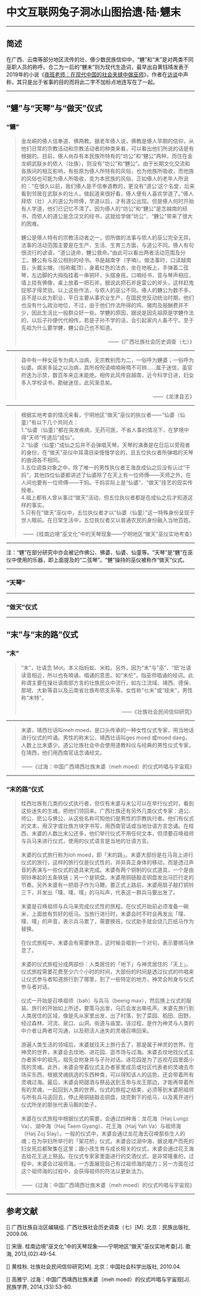 # 中文互联网兔子洞冰山图拾遗·陆·魓末

---

## 简述

在广西、云南等部分地区流传的壮、傣少数民族信仰中，“魓”和“末”是对两类不同巫职人员的称呼。合二为一后的“魓末”则为现代生造词，最早出自黄钰晴发表于2019年的小说《[夜班老师：在现代中国的社会夹缝中做巫师](https://www.frontlinefellowship.io/blog/yuqing)》，作者在[访谈](https://www.frontlinefellowship.io/blog/yuqinglaunch)中声称，其只是出于省事的目的而将此二字不加标点地连写在了一起。

---

## “魓”与“天琴”与“做天”仪式

### “魓”

> <div align="left">金龙峒的傣人信奉道、佛两教。据老年傣人说，佛教是傣人早期的信仰，从他们日常的宗教活动和宗教活动者的种类来看，可以看出他们所说的话是有根据的。目前，傣人尚存有本民族所特有的“坊公”和“魓公”两种，而住在金龙峒武联乡的侬人（壮族），则没有“坊公”和“魓公”。由于长期文化交流和各族间的相互影响，有些原为傣人所特有的风俗，也为他族所吸收，而他族的风俗也可能为傣人所吸收，变为本民族的风俗。正如傣人的老年人所说的：“在很久以前，我们傣人是不信奉道教的，更没有“道公’这个名堂，后来看到邻居在武联乡的壮人，做起道来很好看，傣人便有人喜欢学道了。”傣人拜侬（壮）人的道公为师傅，学道以后，才有道公出现。但是傣人何时开始有人学道，他们已记忆不清了。因为傣人的“坊公”和“魓公”是念越南的经书，而侬人的道公是念汉文的经书，这就给学做“坊公”、“魓公”带来了很大的困难。</div>
> <br>
> <div align="left">魓公是傣人特有的宗教活动者之一，但所做的法事与侬人的巫公完全无异。法事的活动范围主要是在生产、生活、生育三方面，与道公不同。傣人有句很流行的谚语，“道公送命，魓公救命。”由此可以看出两者活动范围及分工。魓公有与巫公相别的经书。书是越南字（字喃）。做法事时，口读越南音，头戴尖帽，（俗称戴顶），身着红色的法衣，坐在地板上，手弹着二弦琴，左边脚的大拇指挂着一串铜环，头摆身摇，口喃经书，音与琴声相应，墙上挂有佛像，桌上放着一把石斧。据说此把石斧是雷公的斧头，这样赶鬼捉邪才得灵验。以上这些作法，与侬人的巫公不同。傣人的魓公为数不多，且不是以此为职业，平日主要从事农业生产，在国民党反动统治时期，他们也没有什么政治地位，不过，由于他们作法所得的鸡、猪肉及报酬费并不少，因此生活比一般群众好一些。学魓的原因，据说是因先祖原是学魓作法的，以后子孙便代代相传，若是子孙不学的话，会引起家内人畜不宁。至于先祖为什么要学魓，魓公自己也不知道。</div>
> <br>
> <div align="right">——《广西壮族社会历史调查（七）》</div>

---

> <div align="left">县中有一种女巫专为病人治病，无宗教别而为二，一俗呼为魓婆；一俗呼为仙婆。病家多延之以治病，其所祝呪语喃喃啾啁不可辨……属于迷信，虽官府迭为示禁，数百年来迄未能绝。相传此风传自越南，近今科学日进，妇女多入学校读书，勘破迷信，此风渐息矣。</div>
> <br>
> <div align="right">——《龙津县志》</div>

---

> <div align="left">根据实地考查的情况来看，宁明地区“做天”巫仪的执仪者——“仙婆（仙童）”有以下几个共同点：</div>
> <div align="left">1.“仙婆（仙童）”都在突发疾病，无药可医，不省人事的情况下，在梦境中得“天师”传道后“成仙”。</div>
> <div align="left">2.“仙婆（仙童）”成仙之后并不会弹唱天琴。天琴的演奏是在日后以旁观者的身份，在“做天”巫仪中耳濡目染慢慢学会的，且五位执仪者所弹唱的天琴的曲调各不相同。</div>
> <div align="left">3.五位调查对象之中，除了唯一的男性执仪者王海良成仙之后没有认过“干妈”，其他四位仙婆都讲述了仙婆除了在天上有一位师傅——天师之外，在人间也要有一位师傅——干妈。干妈实际上是“仙婆”、“做天”技艺的现实传授者。</div>
> <div align="left">4.祖上都有人曾从事过“做天”活动，但五位执仪者都是在成仙之后才知道这样的事实。</div>
> <div align="left">5.只有在“做天”巫仪中，五位执仪者才以“仙婆（仙童）”这一特殊身份呈现于世人眼前。在日常生活中，五位执仪者又以普通农民的身份融入当地百姓。</div>
> <br>
> <div align="right">——《桂南边境“巫文化”中的天琴现象——宁明地区“做天”巫仪实地考查》</div>

---

注：“魓”在部分研究中亦会被记作佛公、佛婆、仙婆、仙童等。“天琴”是“魓”在巫仪中使用的乐器，即上面提及的“二弦琴”。“魓”操持的巫仪被称作“做天”仪式。

---

### “天琴”

---

### “做天”仪式

---

## “末”与“末的路”仪式

### “末”

> <div align="left">“末”，壮语念 Mot。本义指蚂蚁、米粒。另外，因为“末”与“巫”、“麽’壮语读音相近，所以也有喃诵、唱诵的意思。如“末伦”，指巫师唱诵的经词。此称谓主要在操壮语南部方言的壮族民众中流行，如左江流域、靖西、德保、那坡、大新等县以及云南省壮族布侬支系等。女性称“乜末”或“娅末”，男性称“末特”。</div>
> <br>
> <div align="right">——《壮族社会民间信仰研究》</div>

---

> <div align="left">末婆，靖西壮话叫meh moed，是口头传承的一种女性仪式专家，用当地话进行仪式的吟诵。男性的称末公，靖西壮话叫ges moed 或moed daeg，人数上比末婆少。道公壮族社会中会使用道教科仪与经典的男性仪式专家，在靖西，他们用西南官话念诵经文。</div>
> <br>
> <div align="right">——《过海：中国广西靖西壮族末婆（meh moed）的仪式吟唱与宇宙观》</div>

---

### “末的路”仪式

> <div align="left">桂西壮族有几类的仪式执行者，但仅有末婆与末公可以在举行仪式时，看到这些迷失的生魂，把他们领回来。广西壮族还有另外几类仪式专家：道公、师公、麽公与佛公，从这些名称可知他们是男性的宗教执行者。他们有仪式的文本，用汉字或壮族方块字书写，用西南官话或当地壮语方言念诵。在桂西，末婆的人数比末公还多，他们举行仪式不用任何文本，但须要召唤祖师与兵马来进行仪式，使用的仪式语言是当地的壮语方言。</div>
> <br>
> <div align="left">末婆的仪式旅行称为loh moed，即「末的路」。末婆大部份是在马背上进行仪式的旅行，这样的旅行仅是仪式性的，并非真正身体的移动，而是透过声音的表演与一些仪式的道具来完成。末婆有两个铜制的仪式道具，一个是由铜铃串起的五条铁链；另一个是铜盘。末婆用铜链敲击铜盘发出马匹行走的节奏。另外末婆有一把扇子作为马鞭。要正式上路前，末婆用扇子敲打铜铃三下，并发出「噗、噗、噗」的马叫声，代表这一群兵马要出发了。</div>
> <br>
> <div align="left">末婆是召唤祖师与兵马来完成仪式性的旅程。在仪式开始前必须准备一碗米，上面放有剪好的纸马。当旅行进行时，未婆会时不时会再发出「噗、噗、噗」的声音，表示兵马累了，需要换班，仪式助手就会烧几匹纸马作为替换。</div>
> <br>
> <div align="left">在仪式旅程中，末婆会有需要休息，这时候会唱到一个对句，表示要绑马休息了。</div>
> <br>
> <div align="left">末婆的仪式旅程分成两部份：人类居住的「地下」与神灵居住的「天上」。仪式旅程需要花费至少六个小时的时间，大部份的时间是透过仪式的吟唱来让仪式参与者知道旅行到了哪里，到了一些特定的地方，神灵会附身与仪式参与者对话。</div>
> <br>
> <div align="left">仪式一开始是召唤祖师（bah）与兵马（beeng max），然后换上仪式的服装。旅行的开始如上所述，要策马出发，马匹会发出嘶吼声。末婆先旅行到人类居住的区域，像是先从家里出发，出了村落，到了菜园、稻田、田野，经过森林、河流、泉口、山洞、街道与庙堂。该过程，是作为神灵与人类的中介者让两者可沟通，以及把活人迷失的灵魂召唤回来。</div>
> <br>
> <div align="left">游遍人类生活的领域后，末婆就往天上旅行去了，那是属于神灵的世界。在神灵的世界，末婆会去坟地、进花园、逛市场与过海。末婆去坟地找仪式主办者家中的祖先，祖先会附身并与子孙对话。进花园是为了巡视花园里面小孩的灵魂。此外，末婆会带着仪式主办者家里成员或社区代表者的灵魂去市场买东西，根据灵魂挑选的东西种类，可以得知该人的运势。还会带着所有灵魂过海。最后，末婆会把甜酒与祭品送到玉帝与龙王那边，才能再带着所有的灵魂，一起回到人类的世界。仪式的旅程之结束，必须等到末婆把祖师与所有兵马迭回去，停止用铜链敲击铜盘，烧完剩下的纸马，以及离开进行仪式所坐的那张代表马鞍的垫子。</div>
> <br>
> <div align="left">末婆在仪式旅程中根据仪式的需要，会通过四种海：龙花海（Haij Lungz Va）、湖中海（Haij Taem Gyang）、花王海（Haij Yah Va）与祖师海（Haij Zoj Slay）。一般的仪式中，末婆会通过龙花海去召唤那些生人的魂；在为孕妇所举行的「架花桥」仪式，末婆会过湖中海，据说难产而死的妇女死后都聚集在这里；跟小孩生育与成长相关的仪式，末婆会通过花王海去给花王送上祭品。在仪式专家家里面进行的交酒仪式，是非常隆重的，过程中，末婆会过祖师海，一方面展现自己有过祖师海的能力；另一方面在过这个祖师海的过程中，会获得祖师的符法以更新法力。</div>
> <br>
> <div align="right">——《过海：中国广西靖西壮族末婆（meh moed）的仪式吟唱与宇宙观》</div>

---

## 参考文献

[] 广西壮族自治区编辑组. 广西壮族社会历史调查（七）[M]. 北京：民族出版社, 2009.06.

[] 宋唐. 桂南边境“巫文化”中的天琴现象——宁明地区“做天”巫仪实地考查[J]. 歌海, 2013,(02):49-54.

[] 黄桂秋. 壮族社会民间信仰研究[M]. 北京：中国社会科学出版社, 2010.04.

[] 高雅宁. 过海：中国广西靖西壮族末婆（meh moed）的仪式吟唱与宇宙观[J]. 民族学界, 2014,(33):53-80.
